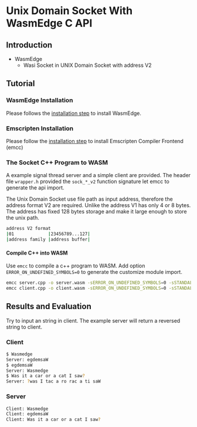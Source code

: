 # Unix Domain Socket With WasmEdge C API

## Introduction

+ WasmEdge
  + Wasi Socket in UNIX Domain Socket with address V2

## Tutorial

### WasmEdge Installation

Please follows the [installation step](https://wasmedge.org/book/en/quick_start/install.html) to install WasmEdge.

### Emscripten Installation

Please follow the [installation step](https://emscripten.org/docs/getting_started/index.html) to install Emscripten Compiler Frontend (emcc)

### The Socket C++ Program to WASM

A example signal thread server and a simple client are provided. The header file `wrapper.h` provided the `sock_*_v2` function signature let emcc to generate the api import.

The Unix Domain Socket use file path as input address, therefore the address format V2 are required. Unlike the address V1 has only 4 or 8 bytes. The address has fixed 128 bytes storage and make it large enough to store the unix path.

```bash
address V2 format
|01             |23456789...127|
|address family |address buffer|
```

#### Compile C++ into WASM

Use `emcc` to compile a c++ program to WASM. Add option `ERROR_ON_UNDEFINED_SYMBOLS=0` to generate the customize module import.

```bash
emcc server.cpp -o server.wasm -sERROR_ON_UNDEFINED_SYMBOLS=0 -sSTANDALONE_WASM
emcc client.cpp -o client.wasm -sERROR_ON_UNDEFINED_SYMBOLS=0 -sSTANDALONE_WASM
```

## Results and Evaluation

Try to input an string in client. The example server will return a reversed string to client.

### Client

```bash
$ Wasmedge
Server: egdemsaW
$ egdemsaW
Server: Wasmedge
$ Was it a car or a cat I saw?
Server: ?was I tac a ro rac a ti saW
```

### Server

```bash
Client: Wasmedge
Client: egdemsaW
Client: Was it a car or a cat I saw?
```
